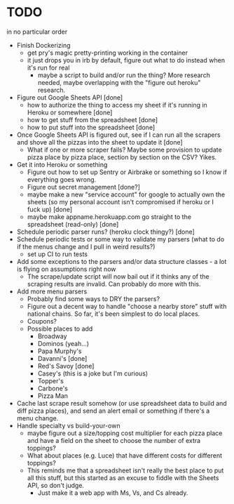 TODO
====

in no particular order 

* Finish Dockerizing
  * get pry's magic pretty-printing working in the container
  * it just drops you in irb by default, figure out what to do instead when it's run for real
    * maybe a script to build and/or run the thing?  More research needed, maybe overlapping with the "figure out heroku" research.
* Figure out Google Sheets API [done]
  * how to authorize the thing to access my sheet if it's running in Heroku or somewhere [done]
  * how to get stuff from the spreadsheet [done]
  * how to put stuff into the spreadsheet [done]
* Once Google Sheets API is figured out, see if I can run all the scrapers and shove all the pizzas into the sheet to update it [done]
  * What if one or more scraper fails?  Maybe some provision to update pizza place by pizza place, section by section on the CSV? Yikes.
* Get it into Heroku or something
  * Figure out how to set up Sentry or Airbrake or something so I know if everything goes wrong.
  * Figure out secret management [done?]
  * maybe make a new "service account" for google to actually own the sheets (so my personal account isn't compromised if heroku or I fuck up) [done]
  * maybe make appname.herokuapp.com go straight to the spreadsheet (read-only) [done]
* Schedule periodic parser runs? (heroku clock thingy?) [done]
* Schedule periodic tests or some way to validate my parsers (what to do if the menus change and I pull in weird results?)
  * set up CI to run tests
* Add some exceptions to the parsers and/or data structure classes - a lot is flying on assumptions right now
  * The scrape/update script will now bail out if it thinks any of the scraping results are invalid.  Can probably do more with this.
* Add more menu parsers
  * Probably find some ways to DRY the parsers?
  * Figure out a decent way to handle "choose a nearby store" stuff with national chains.  So far, it's been simplest to do local places.
  * Coupons?
  * Possible places to add
    * Broadway
    * Dominos (yeah...)
    * Papa Murphy's
    * Davanni's [done]
    * Red's Savoy [done]
    * Casey's (this is a joke but I'm curious)
    * Topper's
    * Carbone's
    * Pizza Man
* Cache last scrape result somehow (or use spreadsheet data to build and diff pizza places), and send an alert email or something if there's a menu change.
* Handle specialty vs build-your-own
  * maybe figure out a size/topping cost multiplier for each pizza place and have a field on the sheet to choose the number of extra toppings?
  * What about places (e.g. Luce) that have different costs for different toppings?
  * This reminds me that a spreadsheet isn't really the best place to put all this stuff, but this started as an excuse to fiddle with the Sheets API, so don't judge.
    * Just make it a web app with Ms, Vs, and Cs already.
